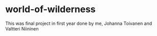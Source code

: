 # world-of-wilderness
This was final project in first year done by me, Johanna Toivanen and Valtteri Niininen
